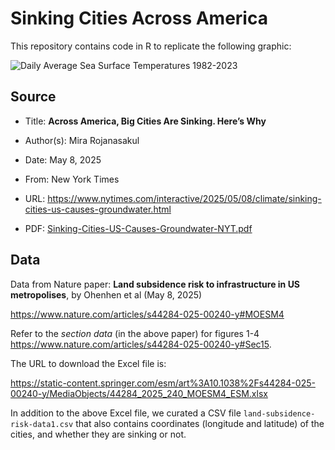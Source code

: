 # Sinking Cities Across America


This repository contains code in R to replicate the following graphic:

  

![Daily Average Sea Surface Temperatures
1982-2023](source/sinking-cities.png)

## Source

- Title: **Across America, Big Cities Are Sinking. Here’s Why**

- Author(s): Mira Rojanasakul

- Date: May 8, 2025

- From: New York Times

- URL:
  <https://www.nytimes.com/interactive/2025/05/08/climate/sinking-cities-us-causes-groundwater.html>

- PDF:
  [Sinking-Cities-US-Causes-Groundwater-NYT.pdf](source/Sinking-Cities-US-Causes-Groundwater-NYT.pdf)

## Data

Data from Nature paper: **Land subsidence risk to infrastructure in US
metropolises**, by Ohenhen et al (May 8, 2025)

<https://www.nature.com/articles/s44284-025-00240-y#MOESM4>

Refer to the *section data* (in the above paper) for figures 1-4
<https://www.nature.com/articles/s44284-025-00240-y#Sec15>.

The URL to download the Excel file is:

<https://static-content.springer.com/esm/art%3A10.1038%2Fs44284-025-00240-y/MediaObjects/44284_2025_240_MOESM4_ESM.xlsx>

In addition to the above Excel file, we curated a CSV file
`land-subsidence-risk-data1.csv` that also contains coordinates
(longitude and latitude) of the cities, and whether they are sinking or
not.
